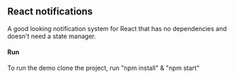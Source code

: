 

## React notifications

A good looking notification system for React that has no dependencies and doesn't need a state manager.


#### Run

To run the demo clone the project, run "npm install" & "npm start"